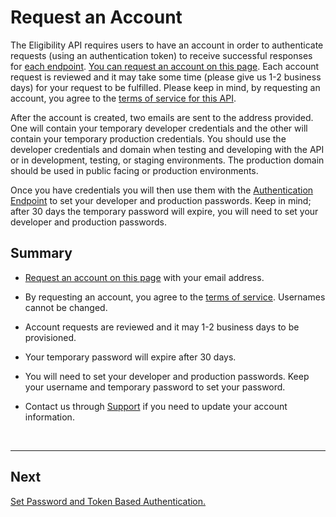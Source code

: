 # Request an Account

The Eligibility API requires users to have an account in order to authenticate requests (using an authentication token) to receive successful responses for [each endpoint](/endpoints). [You can request an account on this page](/request-an-account). Each account request is reviewed and it may take some time (please give us 1-2 business days) for your request to be fulfilled. Please keep in mind, by requesting an account, you agree to the [terms of service for this API](/terms-of-service). 

After the account is created, two emails are sent to the address provided. One will contain your temporary developer credentials and the other will contain your temporary production credentials. You should use the developer credentials and domain when testing and developing with the API or in development, testing, or staging environments. The production domain should be used in public facing or production environments.

Once you have credentials you will then use them with the [Authentication Endpoint](/endpoints) to set your developer and production passwords. Keep in mind; after 30 days the temporary password will expire, you will need to set your developer and production passwords.


## Summary
* [Request an account on this page](/request-an-account) with your email address. 

* By requesting an account, you agree to the [terms of service](terms-of-service).
Usernames cannot be changed.

* Account requests are reviewed and it may 1-2 business days to be provisioned.

* Your temporary password will expire after 30 days.

* You will need to set your developer and production passwords.
Keep your username and temporary password to set your password.

* Contact us through [Support](mailto:eligibilityapi@nycopportunity.nyc.gov) if you need to update your account information.

<br>
<hr>

## Next
[Set Password and Token Based Authentication.](/set-password-and-token-based-authentication)
